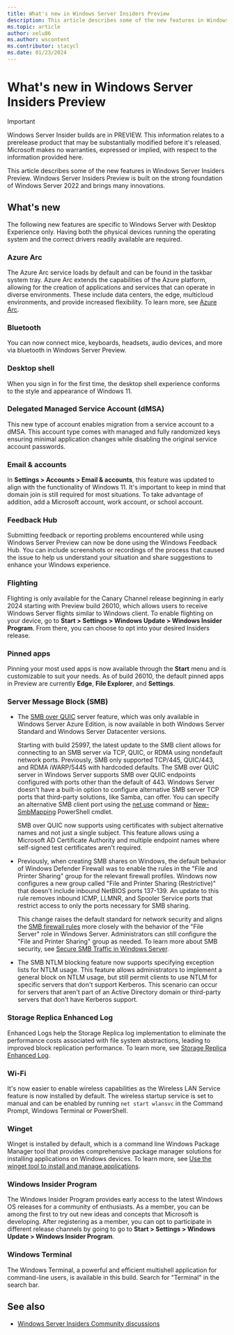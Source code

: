 ```yaml
---
title: What's new in Windows Server Insiders Preview
description: This article describes some of the new features in Windows Server Insiders Preview.
ms.topic: article
author: xelu86
ms.author: wscontent
ms.contributor: stacycl
ms.date: 01/23/2024
---
```


# What's new in Windows Server Insiders Preview

> [!IMPORTANT]
> Windows Server Insider builds are in PREVIEW. This information relates to a prerelease product that may be substantially modified before it's released. Microsoft makes no warranties, expressed or implied, with respect to the information provided here.

This article describes some of the new features in Windows Server Insiders Preview. Windows Server Insiders Preview is built on the strong foundation of Windows Server 2022 and brings many innovations.

## What's new

The following new features are specific to Windows Server with Desktop Experience only. Having both the physical devices running the operating system and the correct drivers readily available are required.

### Azure Arc

The Azure Arc service loads by default and can be found in the taskbar system tray. Azure Arc extends the capabilities of the Azure platform, allowing for the creation of applications and services that can operate in diverse environments. These include data centers, the edge, multicloud environments, and provide increased flexibility. To learn more, see [Azure Arc](/azure/azure-arc/overview).

### Bluetooth

You can now connect mice, keyboards, headsets, audio devices, and more via bluetooth in Windows Server Preview.

### Desktop shell

When you sign in for the first time, the desktop shell experience conforms to the style and appearance of Windows 11.

### Delegated Managed Service Account (dMSA)

This new type of account enables migration from a service account to a dMSA. This account type comes with managed and fully randomized keys ensuring minimal application changes while disabling the original service account passwords.

### Email & accounts

In **Settings > Accounts > Email & accounts**, this feature was updated to align with the functionality of Windows 11. It's important to keep in mind that domain join is still required for most situations. To take advantage of addition, add a Microsoft account, work account, or school account.

### Feedback Hub

Submitting feedback or reporting problems encountered while using Windows Server Preview can now be done using the Windows Feedback Hub. You can include screenshots or recordings of the process that caused the issue to help us understand your situation and share suggestions to enhance your Windows experience.

### Flighting

Flighting is only available for the Canary Channel release beginning in early 2024 starting with Preview build 26010, which allows users to receive Windows Server flights similar to Windows client. To enable flighting on your device, go to **Start > Settings > Windows Update > Windows Insider Program**. From there, you can choose to opt into your desired Insiders release.

### Pinned apps

Pinning your most used apps is now available through the **Start** menu and is customizable to suit your needs. As of build 26010, the default pinned apps in Preview are currently **Edge**, **File Explorer**, and **Settings**.

### Server Message Block (SMB)

- The [SMB over QUIC](/windows-server/storage/file-server/smb-over-quic) server feature, which was only available in Windows Server Azure Edition, is now available in both Windows Server Standard and Windows Server Datacenter versions.

  Starting with build 25997, the latest update to the SMB client allows for connecting to an SMB server via TCP, QUIC, or RDMA using nondefault network ports. Previously, SMB only supported TCP/445, QUIC/443, and RDMA iWARP/5445 with hardcoded defaults. The SMB over QUIC server in Windows Server supports SMB over QUIC endpoints configured with ports other than the default of 443. Windows Server doesn't have a built-in option to configure alternative SMB server TCP ports that third-party solutions, like Samba, can offer. You can specify an alternative SMB client port using the [net use](/previous-versions/windows/it-pro/windows-server-2012-R2-and-2012/gg651155(v=ws.11)) command or [New-SmbMapping](/powershell/module/smbshare/new-smbmapping?view=windowsserver2022-ps&preserve-view=true) PowerShell cmdlet.

  SMB over QUIC now supports using certificates with subject alternative names and not just a single subject. This feature allows using a Microsoft AD Certificate Authority and multiple endpoint names where self-signed test certificates aren't required.

- Previously, when creating SMB shares on Windows, the default behavior of Windows Defender Firewall was to enable the rules in the "File and Printer Sharing" group for the relevant firewall profiles. Windows now configures a new group called "File and Printer Sharing (Restrictive)" that doesn't include inbound NetBIOS ports 137-139. An update to this rule removes inbound ICMP, LLMNR, and Spooler Service ports that restrict access to only the ports necessary for SMB sharing.

  This change raises the default standard for network security and aligns the [SMB firewall rules](https://techcommunity.microsoft.com/t5/storage-at-microsoft/smb-firewall-rule-changes-in-windows-insider/ba-p/3974496) more closely with the behavior of the "File Server" role in Windows Server. Administrators can still configure the "File and Printer Sharing" group as needed. To learn more about SMB security, see [Secure SMB Traffic in Windows Server](/windows-server/storage/file-server/smb-secure-traffic).

- The SMB NTLM blocking feature now supports specifying exception lists for NTLM usage. This feature allows administrators to implement a general block on NTLM usage, but still permit clients to use NTLM for specific servers that don't support Kerberos. This scenario can occur for servers that aren't part of an Active Directory domain or third-party servers that don't have Kerberos support.

### Storage Replica Enhanced Log

Enhanced Logs help the Storage Replica log implementation to eliminate the performance costs associated with file system abstractions, leading to improved block replication performance. To learn more, see [Storage Replica Enhanced Log](/windows-server/storage/storage-replica/storage-replica-enhanced-log).

### Wi-Fi

It's now easier to enable wireless capabilities as the Wireless LAN Service feature is now installed by default. The wireless startup service is set to manual and can be enabled by running `net start wlansvc` in the Command Prompt, Windows Terminal or PowerShell.

### Winget

Winget is installed by default, which is a command line Windows Package Manager tool that provides comprehensive package manager solutions for installing applications on Windows devices. To learn more, see [Use the winget tool to install and manage applications](/windows/package-manager/winget).

### Windows Insider Program

The Windows Insider Program provides early access to the latest Windows OS releases for a community of enthusiasts. As a member, you can be among the first to try out new ideas and concepts that Microsoft is developing. After registering as a member, you can opt to participate in different release channels by going to go to **Start > Settings > Windows Update > Windows Insider Program**.

### Windows Terminal

The Windows Terminal, a powerful and efficient multishell application for command-line users, is available in this build. Search for "Terminal" in the search bar.

## See also

- [Windows Server Insiders Community discussions](https://techcommunity.microsoft.com/t5/windows-server-insiders/bd-p/WindowsServerInsiders)

